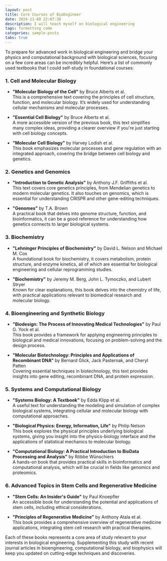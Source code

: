 ```yaml
---
layout: post
title: Core Courses of BioEngineer
date: 2024-11-08 22:07:38
description: I will teach myself on biological engineering
tags: formatting code
categories: sample-posts
tabs: true
---
```


To prepare for advanced work in biological engineering and bridge your physics and computational background with biological sciences, focusing on a few core areas can be incredibly helpful. Here’s a list of commonly used textbooks that I could self-study in foundational courses:

### 1. **Cell and Molecular Biology**
   - **"Molecular Biology of the Cell"** by Bruce Alberts et al.  
     This is a comprehensive text covering the principles of cell structure, function, and molecular biology. It’s widely used for understanding cellular mechanisms and molecular processes.

   - **"Essential Cell Biology"** by Bruce Alberts et al.  
     A more accessible version of the previous book, this text simplifies many complex ideas, providing a clearer overview if you're just starting with cell biology concepts.

   - **"Molecular Cell Biology"** by Harvey Lodish et al.  
     This book emphasizes molecular processes and gene regulation with an integrated approach, covering the bridge between cell biology and genetics.

### 2. **Genetics and Genomics**
   - **"Introduction to Genetic Analysis"** by Anthony J.F. Griffiths et al.  
     This text covers core genetics principles, from Mendelian genetics to modern molecular genetics. It also touches on genomics, which is essential for understanding CRISPR and other gene-editing techniques.

   - **"Genomes"** by T.A. Brown  
     A practical book that delves into genome structure, function, and bioinformatics, it can be a good reference for understanding how genetics connects to larger biological systems.

### 3. **Biochemistry**
   - **"Lehninger Principles of Biochemistry"** by David L. Nelson and Michael M. Cox  
     A foundational book for biochemistry, it covers metabolism, protein structure, and enzyme kinetics, all of which are essential for biological engineering and cellular reprogramming studies.

   - **"Biochemistry"** by Jeremy M. Berg, John L. Tymoczko, and Lubert Stryer  
     Known for clear explanations, this book delves into the chemistry of life, with practical applications relevant to biomedical research and molecular biology.

### 4. **Bioengineering and Synthetic Biology**
   - **"Biodesign: The Process of Innovating Medical Technologies"** by Paul G. Yock et al.  
     This book provides a framework for applying engineering principles to biological and medical innovations, focusing on problem-solving and the design process.

   - **"Molecular Biotechnology: Principles and Applications of Recombinant DNA"** by Bernard Glick, Jack Pasternak, and Cheryl Patten  
     Covering essential techniques in biotechnology, this text provides insights into gene editing, recombinant DNA, and protein expression.

### 5. **Systems and Computational Biology**
   - **"Systems Biology: A Textbook"** by Edda Klipp et al.  
     A useful text for understanding the modeling and simulation of complex biological systems, integrating cellular and molecular biology with computational approaches.

   - **"Biological Physics: Energy, Information, Life"** by Philip Nelson  
     This book explores the physical principles underlying biological systems, giving you insight into the physics-biology interface and the applications of statistical mechanics to molecular biology.

   - **"Computational Biology: A Practical Introduction to BioData Processing and Analysis"** by Röbbe Wünschiers  
     A hands-on book that provides practical skills in bioinformatics and computational analysis, which will be crucial in fields like genomics and proteomics.

### 6. **Advanced Topics in Stem Cells and Regenerative Medicine**
   - **"Stem Cells: An Insider's Guide"** by Paul Knoepfler  
     An accessible book for understanding the potential and applications of stem cells, including ethical considerations.

   - **"Principles of Regenerative Medicine"** by Anthony Atala et al.  
     This book provides a comprehensive overview of regenerative medicine applications, integrating stem cell research with practical therapies.

Each of these books represents a core area of study relevant to your interests in biological engineering. Supplementing this study with recent journal articles in bioengineering, computational biology, and biophysics will keep you updated on cutting-edge techniques and discoveries.
